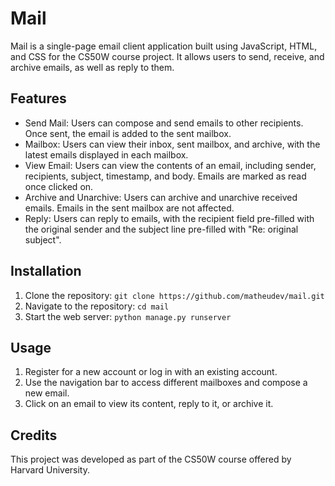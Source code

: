 # Mail

Mail is a single-page email client application built using JavaScript, HTML, and CSS for the CS50W course project. It allows users to send, receive, and archive emails, as well as reply to them.

## Features

- Send Mail: Users can compose and send emails to other recipients. Once sent, the email is added to the sent mailbox.
- Mailbox: Users can view their inbox, sent mailbox, and archive, with the latest emails displayed in each mailbox.
- View Email: Users can view the contents of an email, including sender, recipients, subject, timestamp, and body. Emails are marked as read once clicked on.
- Archive and Unarchive: Users can archive and unarchive received emails. Emails in the sent mailbox are not affected.
- Reply: Users can reply to emails, with the recipient field pre-filled with the original sender and the subject line pre-filled with "Re: original subject".

## Installation

1. Clone the repository: `git clone https://github.com/matheudev/mail.git`
2. Navigate to the repository: `cd mail`
3. Start the web server: `python manage.py runserver`

## Usage

1. Register for a new account or log in with an existing account.
2. Use the navigation bar to access different mailboxes and compose a new email.
3. Click on an email to view its content, reply to it, or archive it.

## Credits

This project was developed as part of the CS50W course offered by Harvard University.
